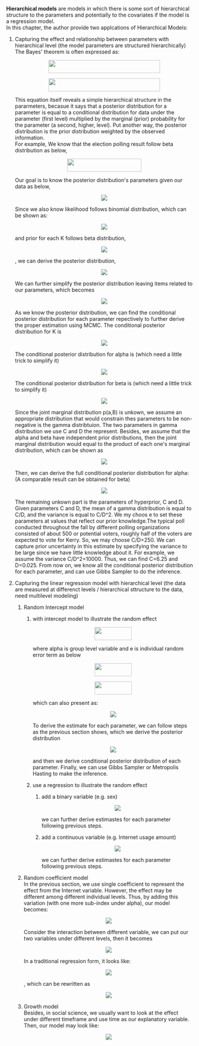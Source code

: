**Hierarchical models** are models in which there is some sort of hierarchical structure to the parameters and potentially to the covariates if the model is a regression model.<br/>
In this chapter, the author provide two applcations of Hierarchical Models:

1. Capturing the effect and relationship between parameters with hierarchical level (the model parameters are structured hierarchically)<br/>
   The Bayes' theorem is often expressed as:<br/>
   <p align="center">
      <img src="https://render.githubusercontent.com/render/math?math=p(\theta|data) \propto p(data| \theta) \times p(\theta)" width="300" height="35"></p>
   <p align="center">
      <img src="https://render.githubusercontent.com/render/math?math=posterior \propto likelihood \times prior" width="300" height="35"></p>
   This equation itself reveals a simple hierarchical structure in the pararmeters, becasue it says that a posterior distribution for a parameter is equal to a conditional distribution for data under the parameter (first level) multiplied by the marginal (prior) probability for the parameter (a second, higher, level). Put another way, the posterior distribution is the prior distribution weighted by the observed information.<br/>
   For example,
   We know that the election polling result follow beta distribution as below,
   <p align="center">
      <img src="https://render.githubusercontent.com/render/math?math=x_i~Beta(\alpha, \beta, K)" width="200" height="35"></p>
   Our goal is to know the posterior distribution's parameters given our data as below,
   <p align="center">
      <img src="https://drive.google.com/uc?export=view&id=1V4dP23rIzLve2LyqheMLlx02XDXETIhU"></p>
   Since we also know likelihood follows binomial distribution, which can be shown as:
   <p align="center">
      <img src="https://drive.google.com/uc?export=view&id=1Y5unJ0ELkxKYsHiB7yNoZGQAYrJmIquB"></p>
   and prior for each K follows beta distribution, 
   <p align="center">
      <img src="https://drive.google.com/uc?export=view&id=1Bru45oJpgnUuA377YCdIx2nzeg7Revs9"></p>
   , we can derive the posterior distribution,
   <p align="center">
      <img src="https://drive.google.com/uc?export=view&id=1Kp4wMrmidR5uADF5apktOj8NW2Tu2W8k"></p>
   We can further simplify the posterior distribution leaving items related to our parameters, which becomes
   <p align="center">
      <img src="https://drive.google.com/uc?export=view&id=1_t6d3_gmOBs66o9HmT31N9i7r0fT9SU4"></p>
   As we know the posterior distribution, we can find the conditional posterior distribution for each parameter repectively to further derive the proper estimation using MCMC. The conditional posterior distribution for K is
   <p align="center">
      <img src="https://drive.google.com/uc?export=view&id=1TMK7avAtMBHTdg7JOQxSf4SNDx68uUJX"></p>
   The conditional posterior distribution for alpha is (which need a little trick to simplify it)
   <p align="center">
      <img src="https://drive.google.com/uc?export=view&id=13i1HNUsG8KYns4V031d5KSBsCvAm47Vw"></p>
   The conditional posterior distribution for beta is (which need a little trick to simplify it)
   <p align="center">
      <img src="https://drive.google.com/uc?export=view&id=1OQB_7dQcFOegk1gyLPFMCfnqdfID0SWU"></p>
   Since the joint marginal distribution p(a,B) is unkown, we assume an appropriate distribution that would constrain thes parameters to be non-negative is the gamma distribtuion. The two parameters in gamma distribution we use C and D the represent. Besides, we assume that the alpha and beta have independent prior distributions, then the joint marginal distribution would equal to the product of each one's marginal distribution, which can be shown as
   <p align="center">
      <img src="https://drive.google.com/uc?export=view&id=1S05qW8YbdBjzehXrB3kxil08FNPIlwHN"></p>
   Then, we can derive the full conditional posterior distribution for alpha: (A comparable result can be obtained for beta)
   <p align="center">
      <img src="https://drive.google.com/uc?export=view&id=1qqZFzwXwn1NhyvW92gGK0b8xg2SaQMJr"></p>
   The remaining unkown part is the parameters of hyperprior, C and D. Given parameters C and D, the mean of a gamma distribution is equal to C/D, and the variance is equal to C/D^2. We my choos e to set these parameters at values that reflect our prior knowledge.The typical poll conducted throughout the fall by different polling organizations consisted of about 500 or potential voters, roughly half of the voters are expected to vote for Kerry. So, we may choose C/D=250. We can capture prior uncertainty in this estimate by specifying the variance to be large since we have little knowledge about it. For example, we assume the variance C/D^2=10000. Thus, we can find C=6.25 and D=0.025. From now on, we know all the conditional posterior distribution for each parameter, and can use Gibbs Sampler to do the inference.<br/>  
   
   
2. Capturing the linear regression model with hierarchical level (the data are measured at differenct levels / hierarchical sttructure to the data, need multilevel modeling)<br/>
   1. Random Intercept model<br/>
      1. with intercept model to illustrate the random effect<br/>
         <p align="center">
         <img src="https://render.githubusercontent.com/render/math?math=y_{it}= \alpha_i %2B e_{it}" width="100" height="35"></p>
         where alpha is group level variable and e is individual random error term as below
         <p align="center">
         <img src="https://render.githubusercontent.com/render/math?math=\alpha_i ~ N(\alpha, \tau^2) " width="100" height="35"></p>
         <p align="center">
         <img src="https://render.githubusercontent.com/render/math?math=e_{it} ~ N(0, \sigma^2)" width="100" height="35"></p>
         which can also present as:
         <p align="center">
         <img src="https://drive.google.com/uc?export=view&id=1TU_rkJGLiiwHPIOPDNGr1B5pHAH30odb"></p>
         To derive the estimate for each parameter, we can follow steps as the previous section shows, which we derive the posterior distribution
         <p align="center">
         <img src="https://drive.google.com/uc?export=view&id=1BERmI2fzyEsUhVNQqEzd7j5Zpdo56V7v"></p>
         and then we derive conditional posterior distribution of each parameter. Finally, we can use Gibbs Sampler or Metropolis Hasting to make the inference.   
      
      2. use a regression to illustrate the random effect
         1. add a binary variable (e.g. sex)
            <p align="center">
            <img src="https://drive.google.com/uc?export=view&id=1a_ndUpPRjMFkKGJ1N4I8Rw-2iaX1sZ9v"></p>
            we can further derive estimastes for each parameter following previous steps. 
         
         2. add a continuous variable (e.g. Internet usage amount)
            <p align="center">
            <img src="https://drive.google.com/uc?export=view&id=1cHHzSNwadBmGOB0lHBEQpbRw2_Gcvke7"></p>
            we can further derive estimastes for each parameter following previous steps.
      
   2. Random coefficient model<br/>
   In the previous section, we use single coefficient to represent the effect from the Internet variable. However, the effect may be different among different individual levels. Thus, by adding this variation (with one more sub-index under alpha), our model becomes:
      <p align="center">
      <img src="https://drive.google.com/uc?export=view&id=1yNg-Ilx1cWA1uq3qLq4ezu3H3qGVtYHi"></p>   
      Consider the interaction between different variable, we can put our two variables under different levels, then it becomes
      <p align="center">
      <img src="https://drive.google.com/uc?export=view&id=1f5a1dUjaQy-rm4eEIgR_9pFtqfzRFeiR"></p>  
      In a traditional regression form, it looks like:
      <p align="center">
      <img src="https://drive.google.com/uc?export=view&id=182V9WVxpijcL8iKFttTJc4uCA29njbMC"></p>  
      , which can be rewritten as
      <p align="center">
      <img src="https://drive.google.com/uc?export=view&id=1H5JyS7COGEO4QZ4jf-vRKa2ODP1IJnw6"></p>  
   3. Growth model<br/>
      Besides, in social science, we usually want to look at the effect under different timeframe and use time as our explanatory variable. Then, our model may look like:
      <p align="center">
      <img src="https://drive.google.com/uc?export=view&id=1qg_050mebdFd5Zr2XTzPeLmdTjPI-LdG"></p>  
   
   

